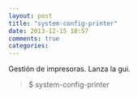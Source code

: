 ```yaml
---
layout: post
title: "system-config-printer"
date: 2013-12-15 18:57
comments: true
categories: 
---
```

Gestión de impresoras. Lanza la gui.

>$ system-config-printer

